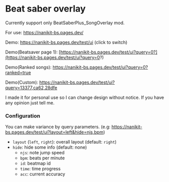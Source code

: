 # Beat saber overlay

Currently support only BeatSaberPlus_SongOverlay mod.

For use: https://nanikit-bs.pages.dev/

Demo: https://nanikit-bs.pages.dev/test/ui (click to switch)

Demo(Beatsaver page 1): [https://nanikit-bs.pages.dev/test/ui?query=0?](https://nanikit-bs.pages.dev/test/ui?query=0?)

Demo(Ranked songs): https://nanikit-bs.pages.dev/test/ui?query=0?ranked=true

Demo(Custom): https://nanikit-bs.pages.dev/test/ui?query=13377,ca62,28dfe

I made it for personal use so I can change design without notice. If you have any opinion just tell me.

### Configuration

You can make variance by query parameters. (e.g: https://nanikit-bs.pages.dev/test/ui?layout=left&hide=njs,bpm)

- `layout` (`left`, `right`): overall layout (default: `right`)
- `hide`: hide some info (default: none)
  - `njs`: note jump speed
  - `bpm`: beats per minute
  - `id`: beatmap id
  - `time`: time progress
  - `acc`: current accuracy
